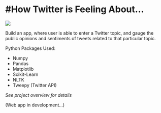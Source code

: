 # #How Twitter is Feeling About...
<img src="jupyter_notebook/image/morning-brew-V6CdmV277nY-unsplash.jpg.jpg">


Build an app, where user is able to enter a Twitter topic, and gauge the public opinions and sentiments of tweets related to that particular topic.

Python Packages Used:
- Numpy
- Pandas
- Matplotlib
- Scikit-Learn
- NLTK
- Tweepy (Twitter API)

*See project overview for details*

(Web app in development...)
